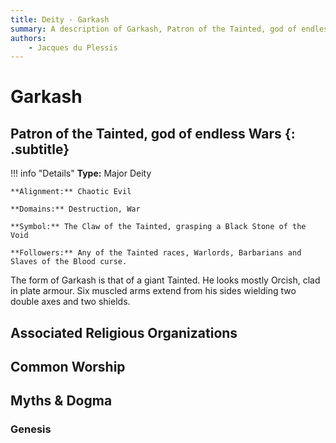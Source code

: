 ```yaml
---
title: Deity - Garkash
summary: A description of Garkash, Patron of the Tainted, god of endless Wars.
authors:
    - Jacques du Plessis
---
```

# Garkash
## Patron of the Tainted, god of endless Wars {: .subtitle}

!!! info "Details"
    **Type:** Major Deity

    **Alignment:** Chaotic Evil

    **Domains:** Destruction, War

    **Symbol:** The Claw of the Tainted, grasping a Black Stone of the Void

    **Followers:** Any of the Tainted races, Warlords, Barbarians and Slaves of the Blood curse.

The form of Garkash is that of a giant Tainted.  He looks mostly Orcish, clad in plate armour. Six muscled arms extend from his sides wielding two double axes and two shields.

## Associated Religious Organizations

## Common Worship

## Myths & Dogma
### Genesis
